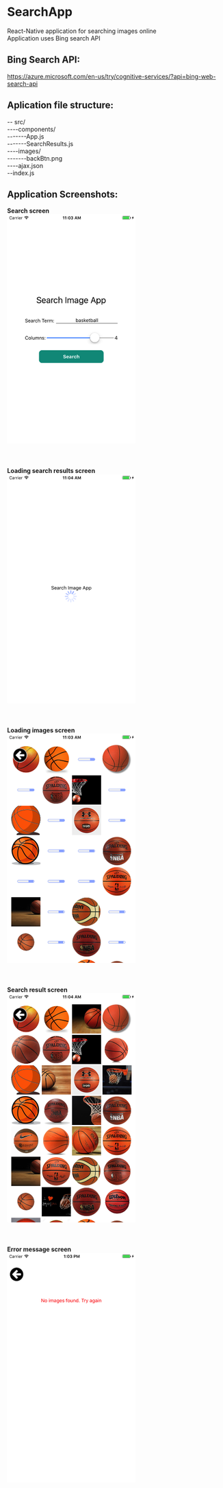 # SearchApp
React-Native application for searching images online
<br/>Application uses Bing search API

## Bing Search API:
https://azure.microsoft.com/en-us/try/cognitive-services/?api=bing-web-search-api

## Aplication file structure:
 -- src/  
 ----components/  
 -------App.js  
 -------SearchResults.js     
 ----images/  
 -------backBtn.png    
 ----ajax.json  
 --index.js  


## Application Screenshots:
<b> Search screen</b></br>
<kbd>
  <img src="/Screenshots/SimulatorScreen_01.png" width="300"/>  
</kbd></br></br></br>
<b> Loading search results screen</b></br>
<kbd>
  <img src="/Screenshots/SimulatorScreen_02.png" width="300"/>  
</kbd></br></br></br>
<b>Loading images screen</b></br> 
<kbd>
  <img src="/Screenshots/SimulatorScreen_03.png" width="300"/>  
</kbd></br></br></br>
<b>Search result screen </b></br>
<kbd>
  <img src="/Screenshots/SimulatorScreen_04.png" width="300"/>  
</kbd></br></br></br>
<b>Error message screen</b></br>
<kbd>
  <img src="/Screenshots/SimulatorScreen_05.png" width="300"/>  
</kbd></br></br></br>
